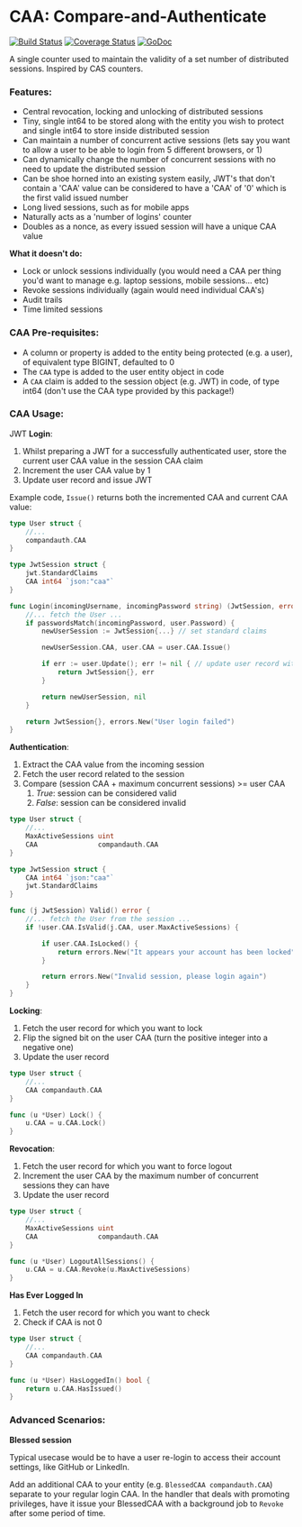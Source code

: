 # CAA: Compare-and-Authenticate

[![Build Status](https://travis-ci.org/endiangroup/compandauth.svg?branch=master)](https://travis-ci.org/endiangroup/compandauth) [![Coverage Status](https://coveralls.io/repos/endiangroup/compandauth/badge.svg?branch=master&service=github)](https://coveralls.io/github/endiangroup/compandauth?branch=master) [![GoDoc](https://godoc.org/github.com/endiangroup/compandauth?status.svg)](https://godoc.org/github.com/endiangroup/compandauth)

A single counter used to maintain the validity of a set number of distributed sessions. Inspired by CAS counters.

### Features:

- Central revocation, locking and unlocking of distributed sessions
- Tiny, single int64 to be stored along with the entity you wish to protect and single int64 to store inside distributed session
- Can maintain a number of concurrent active sessions (lets say you want to allow a user to be able to login from 5 different browsers, or 1)
- Can dynamically change the number of concurrent sessions with no need to update the distributed session
- Can be shoe horned into an existing system easily, JWT's that don't contain a 'CAA' value can be considered to have a 'CAA' of '0' which is the first valid issued number
- Long lived sessions, such as for mobile apps
- Naturally acts as a 'number of logins' counter
- Doubles as a nonce, as every issued session will have a unique CAA value

**What it doesn't do:**

- Lock or unlock sessions individually (you would need a CAA per thing you'd want to manage e.g. laptop sessions, mobile sessions... etc)
- Revoke sessions individually (again would need individual CAA's)
- Audit trails
- Time limited sessions

### CAA Pre-requisites:

- A column or property is added to the entity being protected (e.g. a user), of equivalent type BIGINT, defaulted to 0
- The `CAA` type is added to the user entity object in code
- A `CAA` claim is added to the session object (e.g. JWT) in code, of type int64 (don't use the CAA type provided by this package!)

### CAA Usage:

JWT **Login**:

1. Whilst preparing a JWT for a successfully authenticated user, store the current user CAA value in the session CAA claim
2. Increment the user CAA value by 1
3. Update user record and issue JWT

Example code, `Issue()` returns both the incremented CAA and current CAA value:
``` go
type User struct {
	//...
	compandauth.CAA
}

type JwtSession struct {
	jwt.StandardClaims
	CAA int64 `json:"caa"`
}

func Login(incomingUsername, incomingPassword string) (JwtSession, error) {
	//... fetch the User ...
	if passwordsMatch(incomingPassword, user.Password) {
		newUserSession := JwtSession{...} // set standard claims

		newUserSession.CAA, user.CAA = user.CAA.Issue()

		if err := user.Update(); err != nil { // update user record with new issued CAA value
			return JwtSession{}, err
		}

		return newUserSession, nil
	}

	return JwtSession{}, errors.New("User login failed")
}
```

**Authentication**:

1. Extract the CAA value from the incoming session
2. Fetch the user record related to the session
3. Compare (session CAA + maximum concurrent sessions) >= user CAA
	1. _True_: session can be considered valid
	2. _False_: session can be considered invalid

```go
type User struct {
	//...
	MaxActiveSessions uint
	CAA               compandauth.CAA
}

type JwtSession struct {
	CAA int64 `json:"caa"`
	jwt.StandardClaims
}

func (j JwtSession) Valid() error {
	//... fetch the User from the session ...
	if !user.CAA.IsValid(j.CAA, user.MaxActiveSessions) {

		if user.CAA.IsLocked() {
			return errors.New("It appears your account has been locked")
		}

		return errors.New("Invalid session, please login again")
	}
}
```

**Locking**:

1. Fetch the user record for which you want to lock
2. Flip the signed bit on the user CAA (turn the positive integer into a negative one)
3. Update the user record

```go
type User struct {
	//...
	CAA compandauth.CAA
}

func (u *User) Lock() {
	u.CAA = u.CAA.Lock()
}
```

**Revocation**:

1. Fetch the user record for which you want to force logout
2. Increment the user CAA by the maximum number of concurrent sessions they can have
3. Update the user record

```go
type User struct {
	//...
	MaxActiveSessions uint
	CAA               compandauth.CAA
}

func (u *User) LogoutAllSessions() {
	u.CAA = u.CAA.Revoke(u.MaxActiveSessions)
}
```

**Has Ever Logged In**

1. Fetch the user record for which you want to check
2. Check if CAA is not 0

```go
type User struct {
	//...
	CAA compandauth.CAA
}

func (u *User) HasLoggedIn() bool {
	return u.CAA.HasIssued()
}
```

### Advanced Scenarios:

**Blessed session**

Typical usecase would be to have a user re-login to access their account settings, like GitHub or LinkedIn.

Add an additional CAA to your entity (e.g. `BlessedCAA compandauth.CAA`) separate to your regular login CAA. In the handler that deals with promoting privileges, have it issue your BlessedCAA with a background job to `Revoke` after some period of time.
